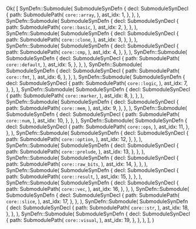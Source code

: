 Ok(
    [
        SynDefn::Submodule(
            SubmoduleSynDefn {
                decl: SubmoduleSynDecl {
                    path: SubmodulePath(
                        `core::array`,
                    ),
                    ast_idx: 1,
                },
            },
        ),
        SynDefn::Submodule(
            SubmoduleSynDefn {
                decl: SubmoduleSynDecl {
                    path: SubmodulePath(
                        `core::basic`,
                    ),
                    ast_idx: 2,
                },
            },
        ),
        SynDefn::Submodule(
            SubmoduleSynDefn {
                decl: SubmoduleSynDecl {
                    path: SubmodulePath(
                        `core::clone`,
                    ),
                    ast_idx: 3,
                },
            },
        ),
        SynDefn::Submodule(
            SubmoduleSynDefn {
                decl: SubmoduleSynDecl {
                    path: SubmodulePath(
                        `core::cmp`,
                    ),
                    ast_idx: 4,
                },
            },
        ),
        SynDefn::Submodule(
            SubmoduleSynDefn {
                decl: SubmoduleSynDecl {
                    path: SubmodulePath(
                        `core::default`,
                    ),
                    ast_idx: 5,
                },
            },
        ),
        SynDefn::Submodule(
            SubmoduleSynDefn {
                decl: SubmoduleSynDecl {
                    path: SubmodulePath(
                        `core::fmt`,
                    ),
                    ast_idx: 6,
                },
            },
        ),
        SynDefn::Submodule(
            SubmoduleSynDefn {
                decl: SubmoduleSynDecl {
                    path: SubmodulePath(
                        `core::logic`,
                    ),
                    ast_idx: 7,
                },
            },
        ),
        SynDefn::Submodule(
            SubmoduleSynDefn {
                decl: SubmoduleSynDecl {
                    path: SubmodulePath(
                        `core::marker`,
                    ),
                    ast_idx: 8,
                },
            },
        ),
        SynDefn::Submodule(
            SubmoduleSynDefn {
                decl: SubmoduleSynDecl {
                    path: SubmodulePath(
                        `core::mem`,
                    ),
                    ast_idx: 9,
                },
            },
        ),
        SynDefn::Submodule(
            SubmoduleSynDefn {
                decl: SubmoduleSynDecl {
                    path: SubmodulePath(
                        `core::num`,
                    ),
                    ast_idx: 10,
                },
            },
        ),
        SynDefn::Submodule(
            SubmoduleSynDefn {
                decl: SubmoduleSynDecl {
                    path: SubmodulePath(
                        `core::ops`,
                    ),
                    ast_idx: 11,
                },
            },
        ),
        SynDefn::Submodule(
            SubmoduleSynDefn {
                decl: SubmoduleSynDecl {
                    path: SubmodulePath(
                        `core::option`,
                    ),
                    ast_idx: 12,
                },
            },
        ),
        SynDefn::Submodule(
            SubmoduleSynDefn {
                decl: SubmoduleSynDecl {
                    path: SubmodulePath(
                        `core::prelude`,
                    ),
                    ast_idx: 13,
                },
            },
        ),
        SynDefn::Submodule(
            SubmoduleSynDefn {
                decl: SubmoduleSynDecl {
                    path: SubmodulePath(
                        `core::raw_bits`,
                    ),
                    ast_idx: 14,
                },
            },
        ),
        SynDefn::Submodule(
            SubmoduleSynDefn {
                decl: SubmoduleSynDecl {
                    path: SubmodulePath(
                        `core::result`,
                    ),
                    ast_idx: 15,
                },
            },
        ),
        SynDefn::Submodule(
            SubmoduleSynDefn {
                decl: SubmoduleSynDecl {
                    path: SubmodulePath(
                        `core::vec`,
                    ),
                    ast_idx: 16,
                },
            },
        ),
        SynDefn::Submodule(
            SubmoduleSynDefn {
                decl: SubmoduleSynDecl {
                    path: SubmodulePath(
                        `core::slice`,
                    ),
                    ast_idx: 17,
                },
            },
        ),
        SynDefn::Submodule(
            SubmoduleSynDefn {
                decl: SubmoduleSynDecl {
                    path: SubmodulePath(
                        `core::str`,
                    ),
                    ast_idx: 18,
                },
            },
        ),
        SynDefn::Submodule(
            SubmoduleSynDefn {
                decl: SubmoduleSynDecl {
                    path: SubmodulePath(
                        `core::visual`,
                    ),
                    ast_idx: 19,
                },
            },
        ),
    ],
)